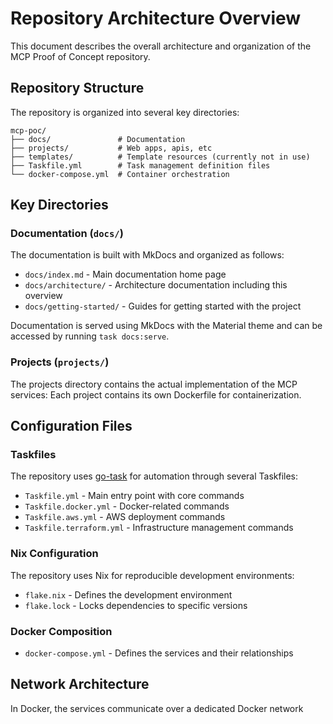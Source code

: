 # Repository Architecture Overview

This document describes the overall architecture and organization of the MCP Proof of Concept repository.

## Repository Structure

The repository is organized into several key directories:

```
mcp-poc/
├── docs/               # Documentation
├── projects/           # Web apps, apis, etc
├── templates/          # Template resources (currently not in use)
├── Taskfile.yml        # Task management definition files
└── docker-compose.yml  # Container orchestration
```

## Key Directories

### Documentation (`docs/`)

The documentation is built with MkDocs and organized as follows:

- `docs/index.md` - Main documentation home page
- `docs/architecture/` - Architecture documentation including this overview
- `docs/getting-started/` - Guides for getting started with the project

Documentation is served using MkDocs with the Material theme and can be accessed by running `task docs:serve`.

### Projects (`projects/`)

The projects directory contains the actual implementation of the MCP services:
Each project contains its own Dockerfile for containerization.


## Configuration Files

### Taskfiles

The repository uses [go-task](https://taskfile.dev) for automation through several Taskfiles:

- `Taskfile.yml` - Main entry point with core commands
- `Taskfile.docker.yml` - Docker-related commands
- `Taskfile.aws.yml` - AWS deployment commands
- `Taskfile.terraform.yml` - Infrastructure management commands

### Nix Configuration

The repository uses Nix for reproducible development environments:

- `flake.nix` - Defines the development environment
- `flake.lock` - Locks dependencies to specific versions

### Docker Composition

- `docker-compose.yml` - Defines the services and their relationships

## Network Architecture

In Docker, the services communicate over a dedicated Docker network
